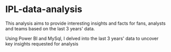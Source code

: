# IPL-data-analysis
This analysis aims to provide interesting insights and facts for fans, analysts and teams based on the last 3 years' data.

Using Power BI and MySql, I delved into the last 3 years' data to uncover key insights requested for analysis
